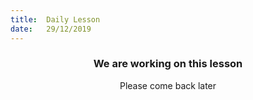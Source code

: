```yaml
---
title:  Daily Lesson
date:   29/12/2019
---
```


### <center>We are working on this lesson</center>
<center>Please come back later</center>